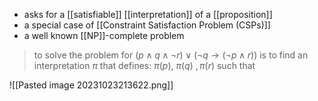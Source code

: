 - asks for a [[satisfiable]] [[interpretation]] of a [[proposition]]
- a special case of [[Constraint Satisfaction Problem (CSPs)]]
- a well known [[NP]]-complete problem

> to solve the problem for
> $(p\land q\land \neg r) \lor (\neg q \rightarrow (\neg p\land r))$
> is to find an interpretation $\pi$ that defines:
> $\pi (p),\ \pi (q)\ , \pi (r)$ such that

![[Pasted image 20231023213622.png]]
